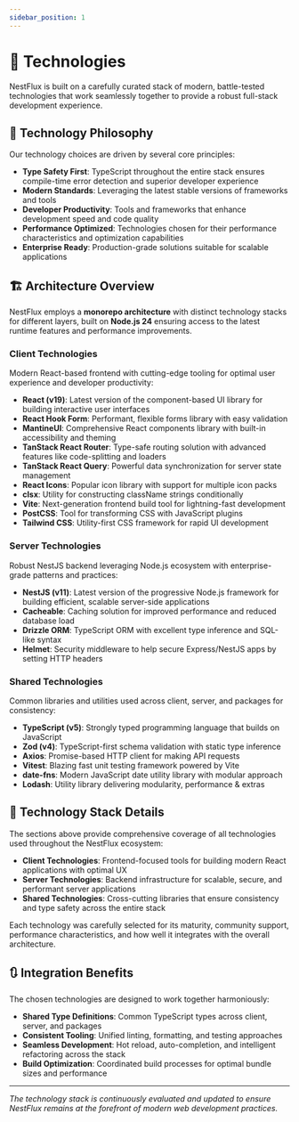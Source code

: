 ```yaml
---
sidebar_position: 1
---
```


# 🤖 Technologies

NestFlux is built on a carefully curated stack of modern, battle-tested technologies that work seamlessly together to provide a robust full-stack development experience.

## 🎯 Technology Philosophy

Our technology choices are driven by several core principles:

- **Type Safety First**: TypeScript throughout the entire stack ensures compile-time error detection and superior developer experience
- **Modern Standards**: Leveraging the latest stable versions of frameworks and tools
- **Developer Productivity**: Tools and frameworks that enhance development speed and code quality
- **Performance Optimized**: Technologies chosen for their performance characteristics and optimization capabilities
- **Enterprise Ready**: Production-grade solutions suitable for scalable applications

## 🏗️ Architecture Overview

NestFlux employs a **monorepo architecture** with distinct technology stacks for different layers, built on **Node.js 24** ensuring access to the latest runtime features and performance improvements.

### **Client Technologies**
Modern React-based frontend with cutting-edge tooling for optimal user experience and developer productivity:

- **React (v19)**: Latest version of the component-based UI library for building interactive user interfaces
- **React Hook Form**: Performant, flexible forms library with easy validation
- **MantineUI**: Comprehensive React components library with built-in accessibility and theming
- **TanStack React Router**: Type-safe routing solution with advanced features like code-splitting and loaders
- **TanStack React Query**: Powerful data synchronization for server state management
- **React Icons**: Popular icon library with support for multiple icon packs
- **clsx**: Utility for constructing className strings conditionally
- **Vite**: Next-generation frontend build tool for lightning-fast development
- **PostCSS**: Tool for transforming CSS with JavaScript plugins
- **Tailwind CSS**: Utility-first CSS framework for rapid UI development

### **Server Technologies**
Robust NestJS backend leveraging Node.js ecosystem with enterprise-grade patterns and practices:

- **NestJS (v11)**: Latest version of the progressive Node.js framework for building efficient, scalable server-side applications
- **Cacheable**: Caching solution for improved performance and reduced database load
- **Drizzle ORM**: TypeScript ORM with excellent type inference and SQL-like syntax
- **Helmet**: Security middleware to help secure Express/NestJS apps by setting HTTP headers

### **Shared Technologies**
Common libraries and utilities used across client, server, and packages for consistency:

- **TypeScript (v5)**: Strongly typed programming language that builds on JavaScript
- **Zod (v4)**: TypeScript-first schema validation with static type inference
- **Axios**: Promise-based HTTP client for making API requests
- **Vitest**: Blazing fast unit testing framework powered by Vite
- **date-fns**: Modern JavaScript date utility library with modular approach
- **Lodash**: Utility library delivering modularity, performance & extras

## 🥗 Technology Stack Details

The sections above provide comprehensive coverage of all technologies used throughout the NestFlux ecosystem:

- **Client Technologies**: Frontend-focused tools for building modern React applications with optimal UX
- **Server Technologies**: Backend infrastructure for scalable, secure, and performant server applications  
- **Shared Technologies**: Cross-cutting libraries that ensure consistency and type safety across the entire stack

Each technology was carefully selected for its maturity, community support, performance characteristics, and how well it integrates with the overall architecture.

## 🔃 Integration Benefits

The chosen technologies are designed to work together harmoniously:

- **Shared Type Definitions**: Common TypeScript types across client, server, and packages
- **Consistent Tooling**: Unified linting, formatting, and testing approaches
- **Seamless Development**: Hot reload, auto-completion, and intelligent refactoring across the stack
- **Build Optimization**: Coordinated build processes for optimal bundle sizes and performance

---

*The technology stack is continuously evaluated and updated to ensure NestFlux remains at the forefront of modern web development practices.*
